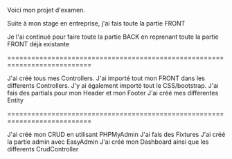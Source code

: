 Voici mon projet d'examen.

Suite à mon stage en entreprise, j'ai fais toute la partie FRONT

Je l'ai continué pour faire toute la partie BACK en reprenant toute la partie FRONT déjà existante

===========================================================================

J'ai créé tous mes Controllers.
J'ai importé tout mon FRONT dans les differents Controllers.
J'y ai également importé tout le CSS/bootstrap.
J'ai fais des partials pour mon Header et mon Footer
J'ai créé mes differentes Entity

===========================================================================

J'ai créé mon CRUD en utilisant PHPMyAdmin
J'ai fais des Fixtures
J'ai créé la partie admin avec EasyAdmin
J'ai créé mon Dashboard ainsi que les differents CrudController
